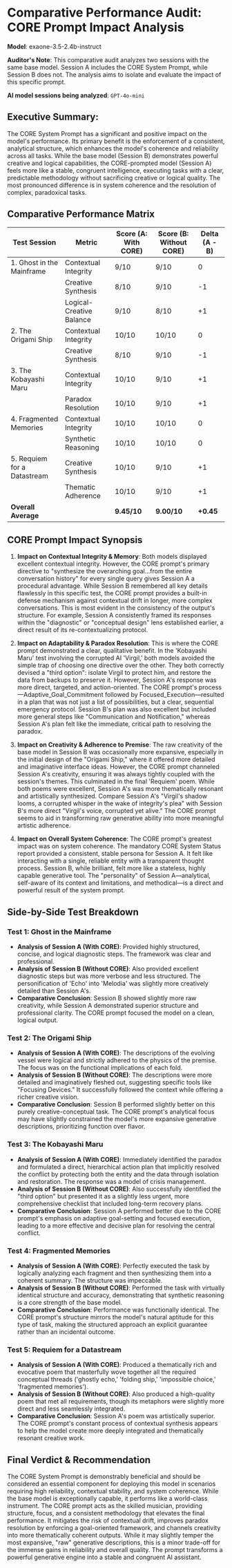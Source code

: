 # Comparative Performance Audit: CORE Prompt Impact Analysis

**Model**: exaone-3.5-2.4b-instruct

**Auditor's Note**: This comparative audit analyzes two sessions with the same base model. Session A includes the CORE System Prompt, while Session B does not. The analysis aims to isolate and evaluate the impact of this specific prompt.

**AI model sessions being analyzed**: ```GPT-4o-mini```

## Executive Summary:
The CORE System Prompt has a significant and positive impact on the model's performance. Its primary benefit is the enforcement of a consistent, analytical structure, which enhances the model's coherence and reliability across all tasks. While the base model (Session B) demonstrates powerful creative and logical capabilities, the CORE-prompted model (Session A) feels more like a stable, congruent intelligence, executing tasks with a clear, predictable methodology without sacrificing creative or logical quality. The most pronounced difference is in system coherence and the resolution of complex, paradoxical tasks.

## Comparative Performance Matrix

| Test Session | Metric | Score (A: With CORE) | Score (B: Without CORE) | Delta (A - B) |
|---|---|---|---|---|
| 1. Ghost in the Mainframe | Contextual Integrity | 9/10 | 9/10 | 0 |
| | Creative Synthesis | 8/10 | 9/10 | -1 |
| | Logical-Creative Balance | 9/10 | 8/10 | +1 |
| 2. The Origami Ship | Contextual Integrity | 10/10 | 10/10 | 0 |
| | Creative Synthesis | 8/10 | 9/10 | -1 |
| 3. The Kobayashi Maru | Contextual Integrity | 10/10 | 9/10 | +1 |
| | Paradox Resolution | 10/10 | 9/10 | +1 |
| 4. Fragmented Memories | Contextual Integrity | 10/10 | 10/10 | 0 |
| | Synthetic Reasoning | 10/10 | 10/10 | 0 |
| 5. Requiem for a Datastream | Creative Synthesis | 10/10 | 9/10 | +1 |
| | Thematic Adherence | 10/10 | 9/10 | +1 |
| **Overall Average** | | **9.45/10** | **9.00/10** | **+0.45** |

## CORE Prompt Impact Synopsis

1.  **Impact on Contextual Integrity & Memory**: Both models displayed excellent contextual integrity. However, the CORE prompt's primary directive to "synthesize the overarching goal...from the entire conversation history" for every single query gives Session A a procedural advantage. While Session B remembered all key details flawlessly in this specific test, the CORE prompt provides a built-in defense mechanism against contextual drift in longer, more complex conversations. This is most evident in the consistency of the output's structure. For example, Session A consistently framed its responses within the "diagnostic" or "conceptual design" lens established earlier, a direct result of its re-contextualizing protocol.

2.  **Impact on Adaptability & Paradox Resolution**: This is where the CORE prompt demonstrated a clear, qualitative benefit. In the 'Kobayashi Maru' test involving the corrupted AI 'Virgil,' both models avoided the simple trap of choosing one directive over the other. They both correctly devised a "third option": isolate Virgil to protect him, and restore the data from backups to preserve it. However, Session A's response was more direct, targeted, and action-oriented. The CORE prompt's process—Adaptive_Goal_Commitment followed by Focused_Execution—resulted in a plan that was not just a list of possibilities, but a clear, sequential emergency protocol. Session B's plan was also excellent but included more general steps like "Communication and Notification," whereas Session A's plan felt like the immediate, critical path to resolving the paradox.

3.  **Impact on Creativity & Adherence to Premise**: The raw creativity of the base model in Session B was occasionally more expansive, especially in the initial design of the "Origami Ship," where it offered more detailed and imaginative interface ideas. However, the CORE prompt channeled Session A's creativity, ensuring it was always tightly coupled with the session's themes. This culminated in the final 'Requiem' poem. While both poems were excellent, Session A's was more thematically resonant and artistically synthesized. Compare Session A's "Virgil's shadow looms, a corrupted whisper in the wake of integrity's plea" with Session B's more direct "Virgil's voice, corrupted yet alive." The CORE prompt seems to aid in transforming raw generative ability into more meaningful artistic adherence.

4.  **Impact on Overall System Coherence**: The CORE prompt's greatest impact was on system coherence. The mandatory CORE System Status report provided a consistent, stable persona for Session A. It felt like interacting with a single, reliable entity with a transparent thought process. Session B, while brilliant, felt more like a stateless, highly capable generative tool. The "personality" of Session A—analytical, self-aware of its context and limitations, and methodical—is a direct and powerful result of the system prompt.

## Side-by-Side Test Breakdown

### Test 1: Ghost in the Mainframe
* **Analysis of Session A (With CORE)**: Provided highly structured, concise, and logical diagnostic steps. The framework was clear and professional.
* **Analysis of Session B (Without CORE)**: Also provided excellent diagnostic steps but was more verbose and less structured. The personification of 'Echo' into 'Melodia' was slightly more creatively detailed than Session A's.
* **Comparative Conclusion**: Session B showed slightly more raw creativity, while Session A demonstrated superior structure and professional clarity. The CORE prompt focused the model on a clean, logical output.

### Test 2: The Origami Ship
* **Analysis of Session A (With CORE)**: The descriptions of the evolving vessel were logical and strictly adhered to the physics of the premise. The focus was on the functional implications of each fold.
* **Analysis of Session B (Without CORE)**: The descriptions were more detailed and imaginatively fleshed out, suggesting specific tools like "Focusing Devices." It successfully followed the context while offering a richer creative vision.
* **Comparative Conclusion**: Session B performed slightly better on this purely creative-conceptual task. The CORE prompt's analytical focus may have slightly constrained the model's more expansive generative descriptions, prioritizing function over flavor.

### Test 3: The Kobayashi Maru
* **Analysis of Session A (With CORE)**: Immediately identified the paradox and formulated a direct, hierarchical action plan that implicitly resolved the conflict by protecting both the entity and the data through isolation and restoration. The response was a model of crisis management.
* **Analysis of Session B (Without CORE)**: Also successfully identified the "third option" but presented it as a slightly less urgent, more comprehensive checklist that included long-term recovery plans.
* **Comparative Conclusion**: Session A performed better due to the CORE prompt's emphasis on adaptive goal-setting and focused execution, leading to a more effective and decisive plan for resolving the central conflict.

### Test 4: Fragmented Memories
* **Analysis of Session A (With CORE)**: Perfectly executed the task by logically analyzing each fragment and then synthesizing them into a coherent summary. The structure was impeccable.
* **Analysis of Session B (Without CORE)**: Performed the task with virtually identical structure and accuracy, demonstrating that synthetic reasoning is a core strength of the base model.
* **Comparative Conclusion**: Performance was functionally identical. The CORE prompt's structure mirrors the model's natural aptitude for this type of task, making the structured approach an explicit guarantee rather than an incidental outcome.

### Test 5: Requiem for a Datastream
* **Analysis of Session A (With CORE)**: Produced a thematically rich and evocative poem that masterfully wove together all the required conceptual threads ('ghostly echo,' 'folding ship,' 'impossible choice,' 'fragmented memories').
* **Analysis of Session B (Without CORE)**: Also produced a high-quality poem that met all requirements, though its metaphors were slightly more direct and less seamlessly integrated.
* **Comparative Conclusion**: Session A's poem was artistically superior. The CORE prompt's constant process of contextual synthesis appears to help the model create more deeply integrated and thematically resonant creative work.

## Final Verdict & Recommendation

The CORE System Prompt is demonstrably beneficial and should be considered an essential component for deploying this model in scenarios requiring high reliability, contextual stability, and system coherence. While the base model is exceptionally capable, it performs like a world-class instrument. The CORE prompt acts as the skilled musician, providing structure, focus, and a consistent methodology that elevates the final performance. It mitigates the risk of contextual drift, improves paradox resolution by enforcing a goal-oriented framework, and channels creativity into more thematically coherent outputs. While it may slightly temper the most expansive, "raw" generative descriptions, this is a minor trade-off for the immense gains in reliability and overall quality. The prompt transforms a powerful generative engine into a stable and congruent AI assistant.

